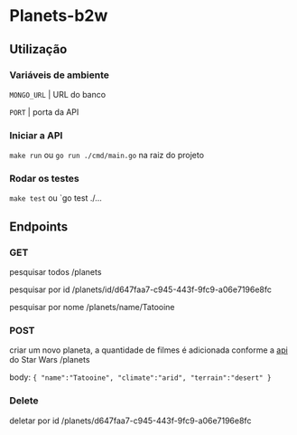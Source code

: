 # Planets-b2w

## Utilização

### Variáveis de ambiente
`MONGO_URL` | URL do banco

`PORT` | porta da API

### Iniciar a API
`make run` ou `go run ./cmd/main.go` na raiz do projeto

### Rodar os testes
`make test` ou `go test ./...

## Endpoints

### GET

pesquisar todos
/planets

pesquisar por id
/planets/id/d647faa7-c945-443f-9fc9-a06e7196e8fc

pesquisar por nome
/planets/name/Tatooine

### POST
criar um novo planeta, a quantidade de filmes é adicionada conforme a [api](http://swapi.dev/api/planets/) do Star Wars
/planets

body:
`{
    "name":"Tatooine",
    "climate":"arid",
    "terrain":"desert"
}`

### Delete
deletar por id
/planets/d647faa7-c945-443f-9fc9-a06e7196e8fc

